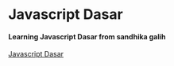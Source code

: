 # Javascript Dasar
#### Learning Javascript Dasar from sandhika galih
[Javascript Dasar](https://www.youtube.com/playlist?list=PLFIM0718LjIWXagluzROrA-iBY9eeUt4w)
